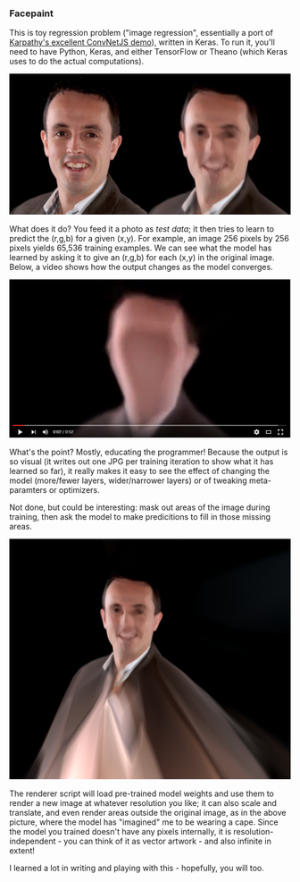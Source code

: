 ### Facepaint
This is toy regression problem ("image regression", essentially a port of [Karpathy's excellent ConvNetJS demo](http://cs.stanford.edu/people/karpathy/convnetjs/demo/image_regression.html)), written in Keras.  To run it, you'll need to have Python, Keras, and either TensorFlow or Theano (which Keras uses to do the actual computations).

![Example of a target image and the final output image](images/target_and_learnt_image.jpg)

What does it do?  You feed it a photo as *test data*; it then tries to learn to predict the (r,g,b) for a given (x,y).  For example, an image 256 pixels by 256 pixels yields 65,536 training examples.  We can see what the model has learned by asking it to give an (r,g,b) for each (x,y) in the original image.  Below, a video shows how the output changes as the model converges.

[![Training progression, one frame per epoch](images/video_link.png)](https://www.youtube.com/watch?v=dRIUYYNMA-M)

What's the point? Mostly, educating the programmer!  Because the output is so visual (it writes out one JPG per training iteration to show what it has learned so far), it really makes it easy to see the effect of changing the model (more/fewer layers, wider/narrower layers) or of tweaking meta-paramters or optimizers.  


Not done, but could be interesting: mask out areas of the image during training, then ask the model to make predicitions to fill in those missing areas.

![Example output from the renderer script](images/extreme_extrapolation_ed.png)

The renderer script will load pre-trained model weights and use them to render a new image at whatever resolution you like; it can also scale and translate, and even render areas outside the original image, as in the above picture, where the model has "imagined" me to be wearing a cape.  Since the model you trained doesn't have any pixels internally, it is resolution-independent - you can think of it as vector artwork - and also infinite in extent!

I learned a lot in writing and playing with this - hopefully, you will too.
